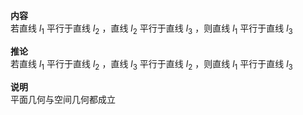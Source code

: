 **内容**  
若直线 $l_1$ 平行于直线 $l_2$ ，直线 $l_2$ 平行于直线 $l_3$ ，则直线 $l_1$ 平行于直线 $l_3$  
  
**推论**  
若直线 $l_1$ 平行于直线 $l_2$ ，直线 $l_3$ 平行于直线 $l_2$ ，则直线 $l_1$ 平行于直线 $l_3$  
  
**说明**  
平面几何与空间几何都成立  
